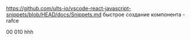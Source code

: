 https://github.com/ults-io/vscode-react-javascript-snippets/blob/HEAD/docs/Snippets.md
быстрое создание компонента - rafce

00
010
hhh
